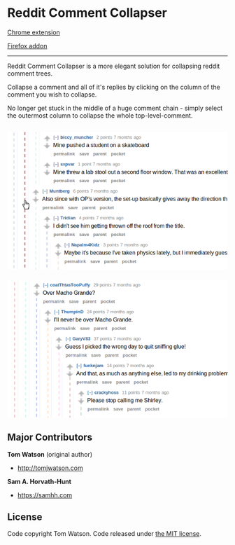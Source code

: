 # Reddit Comment Collapser

[Chrome extension](https://chrome.google.com/webstore/detail/reddit-comment-collapser/njmimaecgocggclbecipdimilidimlpl)

[Firefox addon](https://addons.mozilla.org/en-GB/firefox/addon/reddit_comment_collapser/)

---

Reddit Comment Collapser is a more elegant solution for collapsing reddit comment trees.

Collapse a comment and all of it's replies by clicking on the column of the comment you wish to collapse.

No longer get stuck in the middle of a huge comment chain - simply select the outermost column to collapse the whole top-level-comment.

![Screenshot1](image/screenshot2.png)
---
![Screenshot2](image/screenshot1.png)

## Major Contributors

**Tom Watson** (original author)

- <http://tomjwatson.com>

**Sam A. Horvath-Hunt**

- <https://samhh.com>

## License

Code copyright Tom Watson. Code released under [the MIT license](LICENSE.txt).
